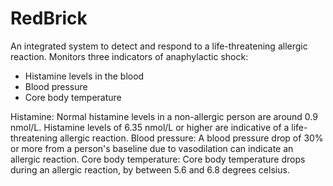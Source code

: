 # RedBrick
An integrated system to detect and respond to a life-threatening allergic reaction. 
Monitors three indicators of anaphylactic shock:
  - Histamine levels in the blood
  - Blood pressure
  - Core body temperature
 
Histamine:
  Normal histamine levels in a non-allergic person are around 0.9 nmol/L. Histamine levels of 6.35 nmol/L or higher 
  are indicative of a life-threatening allergic reaction.
Blood pressure:
  A blood pressure drop of 30% or more from a person's baseline due to vasodilation can indicate an allergic reaction.
Core body temperature:
  Core body temperature drops during an allergic reaction, by between 5.6 and 6.8 degrees celsius.
